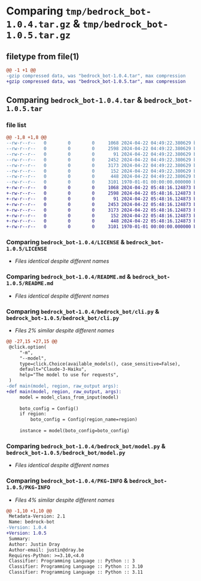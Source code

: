 # Comparing `tmp/bedrock_bot-1.0.4.tar.gz` & `tmp/bedrock_bot-1.0.5.tar.gz`

## filetype from file(1)

```diff
@@ -1 +1 @@
-gzip compressed data, was "bedrock_bot-1.0.4.tar", max compression
+gzip compressed data, was "bedrock_bot-1.0.5.tar", max compression
```

## Comparing `bedrock_bot-1.0.4.tar` & `bedrock_bot-1.0.5.tar`

### file list

```diff
@@ -1,8 +1,8 @@
--rw-r--r--   0        0        0     1068 2024-04-22 04:49:22.380629 bedrock_bot-1.0.4/LICENSE
--rw-r--r--   0        0        0     2598 2024-04-22 04:49:22.380629 bedrock_bot-1.0.4/README.md
--rw-r--r--   0        0        0       91 2024-04-22 04:49:22.380629 bedrock_bot-1.0.4/bedrock_bot/__init__.py
--rw-r--r--   0        0        0     2452 2024-04-22 04:49:22.380629 bedrock_bot-1.0.4/bedrock_bot/cli.py
--rw-r--r--   0        0        0     3173 2024-04-22 04:49:22.380629 bedrock_bot-1.0.4/bedrock_bot/model.py
--rw-r--r--   0        0        0      152 2024-04-22 04:49:22.380629 bedrock_bot-1.0.4/bedrock_bot/util.py
--rw-r--r--   0        0        0      448 2024-04-22 04:49:22.380629 bedrock_bot-1.0.4/pyproject.toml
--rw-r--r--   0        0        0     3101 1970-01-01 00:00:00.000000 bedrock_bot-1.0.4/PKG-INFO
+-rw-r--r--   0        0        0     1068 2024-04-22 05:48:16.124873 bedrock_bot-1.0.5/LICENSE
+-rw-r--r--   0        0        0     2598 2024-04-22 05:48:16.124873 bedrock_bot-1.0.5/README.md
+-rw-r--r--   0        0        0       91 2024-04-22 05:48:16.124873 bedrock_bot-1.0.5/bedrock_bot/__init__.py
+-rw-r--r--   0        0        0     2453 2024-04-22 05:48:16.124873 bedrock_bot-1.0.5/bedrock_bot/cli.py
+-rw-r--r--   0        0        0     3173 2024-04-22 05:48:16.124873 bedrock_bot-1.0.5/bedrock_bot/model.py
+-rw-r--r--   0        0        0      152 2024-04-22 05:48:16.124873 bedrock_bot-1.0.5/bedrock_bot/util.py
+-rw-r--r--   0        0        0      448 2024-04-22 05:48:16.124873 bedrock_bot-1.0.5/pyproject.toml
+-rw-r--r--   0        0        0     3101 1970-01-01 00:00:00.000000 bedrock_bot-1.0.5/PKG-INFO
```

### Comparing `bedrock_bot-1.0.4/LICENSE` & `bedrock_bot-1.0.5/LICENSE`

 * *Files identical despite different names*

### Comparing `bedrock_bot-1.0.4/README.md` & `bedrock_bot-1.0.5/README.md`

 * *Files identical despite different names*

### Comparing `bedrock_bot-1.0.4/bedrock_bot/cli.py` & `bedrock_bot-1.0.5/bedrock_bot/cli.py`

 * *Files 2% similar despite different names*

```diff
@@ -27,15 +27,15 @@
 @click.option(
     "-m",
     "--model",
     type=click.Choice(available_models(), case_sensitive=False),
     default="Claude-3-Haiku",
     help="The model to use for requests",
 )
-def main(model, region, raw_output args):
+def main(model, region, raw_output, args):
     model = model_class_from_input(model)
 
     boto_config = Config()
     if region:
         boto_config = Config(region_name=region)
 
     instance = model(boto_config=boto_config)
```

### Comparing `bedrock_bot-1.0.4/bedrock_bot/model.py` & `bedrock_bot-1.0.5/bedrock_bot/model.py`

 * *Files identical despite different names*

### Comparing `bedrock_bot-1.0.4/PKG-INFO` & `bedrock_bot-1.0.5/PKG-INFO`

 * *Files 4% similar despite different names*

```diff
@@ -1,10 +1,10 @@
 Metadata-Version: 2.1
 Name: bedrock-bot
-Version: 1.0.4
+Version: 1.0.5
 Summary: 
 Author: Justin Dray
 Author-email: justin@dray.be
 Requires-Python: >=3.10,<4.0
 Classifier: Programming Language :: Python :: 3
 Classifier: Programming Language :: Python :: 3.10
 Classifier: Programming Language :: Python :: 3.11
```


